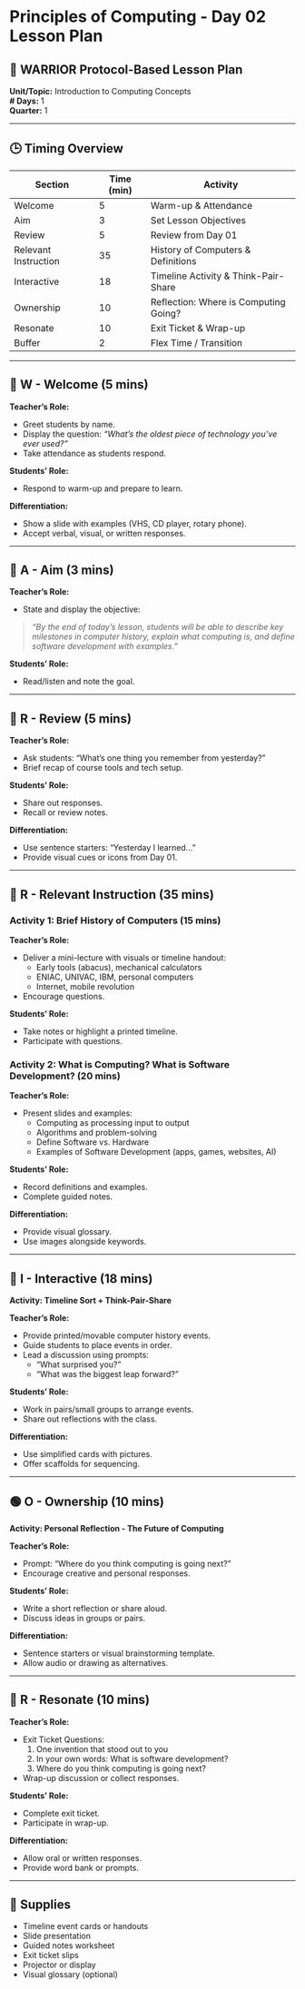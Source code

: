 # Principles of Computing - Day 02 Lesson Plan

## 🧠 WARRIOR Protocol-Based Lesson Plan
**Unit/Topic:** Introduction to Computing Concepts  
**# Days:** 1  
**Quarter:** 1  

---

## 🕒 Timing Overview

| Section    | Time (min) | Activity                                 |
|------------|------------|------------------------------------------|
| Welcome    | 5          | Warm-up & Attendance                     |
| Aim        | 3          | Set Lesson Objectives                    |
| Review     | 5          | Review from Day 01                       |
| Relevant Instruction | 35 | History of Computers & Definitions     |
| Interactive| 18         | Timeline Activity & Think-Pair-Share     |
| Ownership  | 10         | Reflection: Where is Computing Going?    |
| Resonate   | 10         | Exit Ticket & Wrap-up                    |
| Buffer     | 2          | Flex Time / Transition                   |

---

## 🔵 W - Welcome (5 mins)

**Teacher’s Role:**  
- Greet students by name.  
- Display the question: _“What’s the oldest piece of technology you’ve ever used?”_  
- Take attendance as students respond.

**Students’ Role:**  
- Respond to warm-up and prepare to learn.

**Differentiation:**  
- Show a slide with examples (VHS, CD player, rotary phone).  
- Accept verbal, visual, or written responses.

---

## 🎯 A - Aim (3 mins)

**Teacher’s Role:**  
- State and display the objective:  
> _“By the end of today’s lesson, students will be able to describe key milestones in computer history, explain what computing is, and define software development with examples.”_

**Students’ Role:**  
- Read/listen and note the goal.

---

## 🔁 R - Review (5 mins)

**Teacher’s Role:**  
- Ask students: “What’s one thing you remember from yesterday?”  
- Brief recap of course tools and tech setup.

**Students’ Role:**  
- Share out responses.  
- Recall or review notes.

**Differentiation:**  
- Use sentence starters: “Yesterday I learned…”  
- Provide visual cues or icons from Day 01.

---

## 🧠 R - Relevant Instruction (35 mins)

### Activity 1: Brief History of Computers (15 mins)

**Teacher’s Role:**  
- Deliver a mini-lecture with visuals or timeline handout:  
  - Early tools (abacus), mechanical calculators  
  - ENIAC, UNIVAC, IBM, personal computers  
  - Internet, mobile revolution  
- Encourage questions.

**Students’ Role:**  
- Take notes or highlight a printed timeline.  
- Participate with questions.

### Activity 2: What is Computing? What is Software Development? (20 mins)

**Teacher’s Role:**  
- Present slides and examples:  
  - Computing as processing input to output  
  - Algorithms and problem-solving  
  - Define Software vs. Hardware  
  - Examples of Software Development (apps, games, websites, AI)

**Students’ Role:**  
- Record definitions and examples.  
- Complete guided notes.

**Differentiation:**  
- Provide visual glossary.  
- Use images alongside keywords.

---

## 🧩 I - Interactive (18 mins)

**Activity: Timeline Sort + Think-Pair-Share**

**Teacher’s Role:**  
- Provide printed/movable computer history events.  
- Guide students to place events in order.  
- Lead a discussion using prompts:
  - “What surprised you?”  
  - “What was the biggest leap forward?”

**Students’ Role:**  
- Work in pairs/small groups to arrange events.  
- Share out reflections with the class.

**Differentiation:**  
- Use simplified cards with pictures.  
- Offer scaffolds for sequencing.

---

## 🟢 O - Ownership (10 mins)

**Activity: Personal Reflection - The Future of Computing**

**Teacher’s Role:**  
- Prompt: “Where do you think computing is going next?”  
- Encourage creative and personal responses.

**Students’ Role:**  
- Write a short reflection or share aloud.  
- Discuss ideas in groups or pairs.

**Differentiation:**  
- Sentence starters or visual brainstorming template.  
- Allow audio or drawing as alternatives.

---

## 🔔 R - Resonate (10 mins)

**Teacher’s Role:**  
- Exit Ticket Questions:  
  1. One invention that stood out to you  
  2. In your own words: What is software development?  
  3. Where do you think computing is going next?  
- Wrap-up discussion or collect responses.

**Students’ Role:**  
- Complete exit ticket.  
- Participate in wrap-up.

**Differentiation:**  
- Allow oral or written responses.  
- Provide word bank or prompts.

---

## 🧰 Supplies

- Timeline event cards or handouts  
- Slide presentation  
- Guided notes worksheet  
- Exit ticket slips  
- Projector or display  
- Visual glossary (optional)